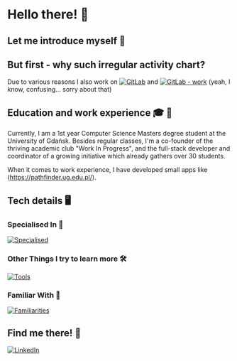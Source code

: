 # Hello there! 👋

## Let me introduce myself 🌟

## But first - why such irregular activity chart?

Due to various reasons I also work on [![GitLab](https://img.shields.io/badge/:badgeContent?logo=gitlab)](https://gitlab.com/theApothecary) and [![GitLab - work](https://img.shields.io/badge/:badgeContent?logo=gitlab)](https://gitlab.com/emWitkowski) (yeah, I know, confusing... sorry about that)

## Education and work experience 🎓 💼
Currently, I am a 1st year Computer Science Masters degree student at the University of Gdańsk. Besides regular classes, I'm a co-founder of the thriving academic club "Work In Progress", and the full-stack developer and coordinator of a growing initiative which already gathers over 30 students.

When it comes to work experience, I have developed small apps like (https://pathfinder.ug.edu.pl/).

## Tech details 🖥️

### Specialised In 🚀
[![Specialised](https://skillicons.dev/icons?i=ts,js,html,css,sass,tailwind,react,nextjs,java,nodejs,git)](https://skillicons.dev)

### Other Things I try to learn more 🛠️
[![Tools](https://skillicons.dev/icons?i=angular,py,mongodb,mysql,postgres,figma,docker,bash)](https://skillicons.dev)

### Familiar With 👀
[![Familiarities](https://skillicons.dev/icons?i=nginx,scala,go,pytorch,tensorflow,firebase,bun,heroku,latex,r)](https://skillicons.dev)

## Find me there! 📲
[![LinkedIn](https://img.shields.io/badge/LinkedIn-0077B5?style=for-the-badge&logo=linkedin&logoColor=white)](https://www.linkedin.com/in/michal-witkowski-dev/)
